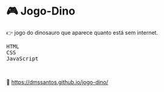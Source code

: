 # :video_game: Jogo-Dino

:point_right: jogo do dinosauro que aparece quanto está sem internet.

<kbd>HTML</kbd>  
<kbd>CSS</kbd>  
<kbd>JavaScript</kbd>  

&nbsp;

:link: https://dmssantos.github.io/jogo-dino/
